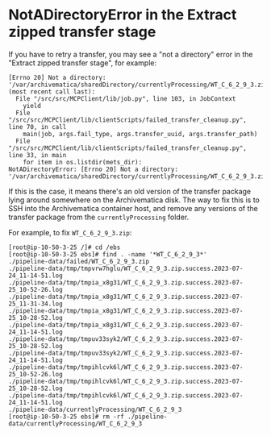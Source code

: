# NotADirectoryError in the Extract zipped transfer stage

If you have to retry a transfer, you may see a "not a directory" error in the "Extract zipped transfer stage", for example:

```
[Errno 20] Not a directory: '/var/archivematica/sharedDirectory/currentlyProcessing/WT_C_6_2_9_3.zip'Traceback (most recent call last):
  File "/src/src/MCPClient/lib/job.py", line 103, in JobContext
    yield
  File "/src/src/MCPClient/lib/clientScripts/failed_transfer_cleanup.py", line 70, in call
    main(job, args.fail_type, args.transfer_uuid, args.transfer_path)
  File "/src/src/MCPClient/lib/clientScripts/failed_transfer_cleanup.py", line 33, in main
    for item in os.listdir(mets_dir):
NotADirectoryError: [Errno 20] Not a directory: '/var/archivematica/sharedDirectory/currentlyProcessing/WT_C_6_2_9_3.zip'
```

If this is the case, it means there's an old version of the transfer package lying around somewhere on the Archivematica disk.
The way to fix this is to SSH into the Archivematica container host, and remove any versions of the transfer package from the `currentlyProcessing` folder.

For example, to fix `WT_C_6_2_9_3.zip`:

```
[root@ip-10-50-3-25 /]# cd /ebs
[root@ip-10-50-3-25 ebs]# find . -name '*WT_C_6_2_9_3*'
./pipeline-data/failed/WT_C_6_2_9_3.zip
./pipeline-data/tmp/tmpvrw7hglu/WT_C_6_2_9_3.zip.success.2023-07-24_11-14-51.log
./pipeline-data/tmp/tmpia_x8g31/WT_C_6_2_9_3.zip.success.2023-07-25_10-52-26.log
./pipeline-data/tmp/tmpia_x8g31/WT_C_6_2_9_3.zip.success.2023-07-25_11-31-34.log
./pipeline-data/tmp/tmpia_x8g31/WT_C_6_2_9_3.zip.success.2023-07-25_10-28-52.log
./pipeline-data/tmp/tmpia_x8g31/WT_C_6_2_9_3.zip.success.2023-07-24_11-14-51.log
./pipeline-data/tmp/tmpuv33syk2/WT_C_6_2_9_3.zip.success.2023-07-25_10-28-52.log
./pipeline-data/tmp/tmpuv33syk2/WT_C_6_2_9_3.zip.success.2023-07-24_11-14-51.log
./pipeline-data/tmp/tmpihlcvk6l/WT_C_6_2_9_3.zip.success.2023-07-25_10-52-26.log
./pipeline-data/tmp/tmpihlcvk6l/WT_C_6_2_9_3.zip.success.2023-07-25_10-28-52.log
./pipeline-data/tmp/tmpihlcvk6l/WT_C_6_2_9_3.zip.success.2023-07-24_11-14-51.log
./pipeline-data/currentlyProcessing/WT_C_6_2_9_3
[root@ip-10-50-3-25 ebs]# rm -rf ./pipeline-data/currentlyProcessing/WT_C_6_2_9_3
```
